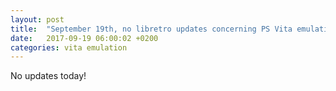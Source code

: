 ```yaml
---
layout: post
title:  "September 19th, no libretro updates concerning PS Vita emulation and emulators"
date:   2017-09-19 06:00:02 +0200
categories: vita emulation
---
```


No updates today!
